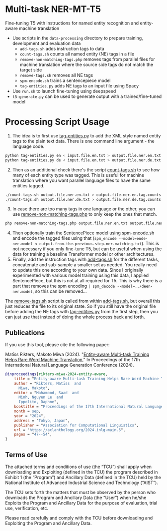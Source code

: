 # Multi-task NER-MT-T5
Fine-tuning T5 with instructions for named entity recognition and entity-aware machine translation

 * Use scripts in the `data-processing` directory to prepare training, development and evaluation data
   * `add-tags.sh` adds instruction tags to data
   * `count-tags.sh` counts all named entity (NE) tags in a file
   * `remove-non-matching-tags.php` removes tags from parallel files for machine translation where the source side tags do not match the target side
   * `remove-tags.sh` removes all NE tags
   * `spm-encode.sh` trains a sentencepiece model
   * `tag-entities.py` adds NE tags to an input file using Spacy
 * Use `run.sh` to launch fine-tuning using deepspeed
 * `t5-generate.py` can be used to generate output with a trained/fine-tuned model

# Processing Script Usage

1. The idea is to first use [tag-entities.py](https://github.com/aistairc/instruct-ner-mt-t5/blob/main/data-processing/tag-entities.py) to add the XML style named entity tags to the plain text data. There is one command line argument - the language code.
```bash
python tag-entities.py en < input.file.en.txt > output.file.ner.en.txt
python tag-entities.py de < input.file.en.txt > output.file.ner.de.txt
```
2. Then as an additional check there's the script [count-tags.sh](https://github.com/aistairc/instruct-ner-mt-t5/blob/main/data-processing/count-tags.sh) to see how many of each entity type was tagged. This is useful for machine translation where you want parallel language files to have the same entities tagged.
```bash
./count-tags.sh output.file.ner.en.txt > output.file.ner.en.tag.counts.txt
./count-tags.sh output.file.ner.de.txt > output.file.ner.de.tag.counts.txt
```
3. In case there are too many tags in one language or the other, you can use [remove-non-matching-tags.php](https://github.com/aistairc/instruct-ner-mt-t5/blob/main/data-processing/remove-non-matching-tags.php) to only keep the ones that match.
```bash
php remove-non-matching-tags.php output.file.ner.en.txt output.file.ner.de.txt
```
4. Then optionally train the SentencePiece model using [spm-encode.sh](https://github.com/aistairc/instruct-ner-mt-t5/blob/main/data-processing/spm-encode.sh) and encode the tagged files using that 
(`spm_encode --model=ende-ner.model < output.from.the.previous.step.ner.matching.txt`). This is not necessary if you only fine-tune T5, but can be useful when using the data for training a baseline Transformer model or other architectures.
5. Finally, add the instruction tags with [add-tags.sh](https://github.com/aistairc/instruct-ner-mt-t5/blob/main/data-processing/add-tags.sh) for the different tasks, concatenate and sub-sample a smaller set as needed. 
You really need to update this one according to your own data. Since I originally experimented with various model training using this data, I applied SentencePiece, but this is not at all required for T5. This is why there is a part that removes the spm encoding `| spm_decode --model=../deen-ner.model`, so this can be removed...

The [remove-tags.sh](https://github.com/aistairc/instruct-ner-mt-t5/blob/main/data-processing/remove-tags.sh) script is called from within [add-tags.sh](https://github.com/aistairc/instruct-ner-mt-t5/blob/main/data-processing/add-tags.sh), but overall this just reduces the file to its original state. So if you still have the original file before adding the NE tags with [tag-entities.py](https://github.com/aistairc/instruct-ner-mt-t5/blob/main/data-processing/tag-entities.py) from the first step, then you can just use that instead of doing the whole process back and forth.
 
		
Publications
---------

If you use this tool, please cite the following paper:

Matīss Rikters, Makoto Miwa (2024). "[Entity-aware Multi-task Training Helps Rare Word Machine Translation.](https://aclanthology.org/2024.inlg-main.5)" In Proceedings of the 17th International Natural Language Generation Conference (2024).

```bibtex
@inproceedings{rikters-miwa-2024-entity-aware,
    title = "Entity-aware Multi-task Training Helps Rare Word Machine Translation",
    author = "Rikters, Matīss  and
      Miwa, Makoto",
    editor = "Mahamood, Saad  and
      Minh, Nguyen Le  and
      Ippolito, Daphne",
    booktitle = "Proceedings of the 17th International Natural Language Generation Conference",
    month = sep,
    year = "2024",
    address = "Tokyo, Japan",
    publisher = "Association for Computational Linguistics",
    url = "https://aclanthology.org/2024.inlg-main.5",
    pages = "47--54",
}
```

Terms of Use
---------

The attached terms and conditions of use (the “TCU”) shall apply when downloading and Exploiting (defined in the TCU) the program described in Exhibit 1 (the “Program”) and Ancillary Data (defined in the TCU) held by the National Institute of Advanced Industrial Science and Technology (“AIST”).

The TCU sets forth the matters that must be observed by the person who downloads the Program and Ancillary Data (the “User”) when he/she Exploits the Program and Ancillary Data for the purpose of evaluation, trial use, verification, etc.

Please read carefully and comply with the TCU before downloading and Exploiting the Program and Ancillary Data.
